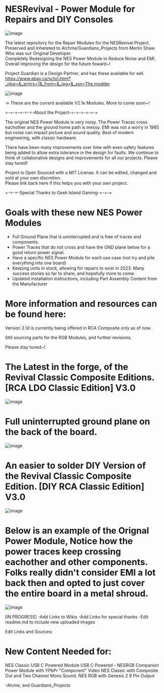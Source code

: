 # NESRevival - Power Module for Repairs and DIY Consoles

![image](https://raw.githubusercontent.com/Alchme/AtremisPower-NESRevival-Power-Module/main/ReadmeSources/NewestBanner1.png)

The latest repository for the Repair Modules for the NESRevival Project. Preserved and Inhereted to Alchme/Guardians_Projects from Merlin Shaw. Who was our Original Developer. <br>
Completely Redesigning the NES Power Module to Reduce Noise and EMI. Overall improving the design for the future foward~! <br>

Project Guardian is a Design Partner, and has these available for sell.  <br> https://www.ebay.ca/sch/i.html?_nkw=&_armrs=1&_from=&_ipg=&_ssn=The.modder <br>

![image](https://raw.githubusercontent.com/Alchme/AtremisPower-NESRevival-Power-Module/main/ReadmeSources/Newest%20Revision%20of%202.1d%20RCA%20Classic%20Acceptable.png)

-> These are the current available V2.1e Modules. More to come soon~!

=-=-=-=-=-=-About the Project-=-=-=-=-=-=

The original NES Power Module is very noisy.  The Power Traces cross eachother and the ground home path is messy.
EMI was not a worry in 1985 but noise can impact picture and sound quality. Best of modern engineering, with classic hardware.

There have been many improvements over time with even safety features being added to allow extra tolerance in the design for faults.
We continue to think of collaborative designs and improvements for all our projects. Please stay tuned!

Project is Open Sourced with a MIT License. It can be edited, changed and sold at your own discretion.  
Please link back here if this helps you with your own project.

=-=-=-Special Thanks to Geek Island Gaming-=-=-=

# Goals with these new NES Power Modules
- Full Ground Plane that is uninterrupted and is free of traces and components.
- Power Traces that do not cross and have the GND plane below for a good return power signal.
- Have a specific NES Power Module for each use case (not try and pile everything into one board)
- Keeping units in stock, allowing for repairs to exist in 2023. Many success stories so far to share, and hopefully more to come.
- Updated installation instructions, including Part Assembly Content from the Manufacturer

# More information and resources can be found here:
Version 2.1d is currently being offered in RCA Composite only as of now.

Still sourcing parts for the RGB Modules, and further revisions.

Please stay tuned~!

# The Latest in the forge, of the Revival Classic Composite Editions. [RCA LDO Classic Edition] V3.0
![image](https://raw.githubusercontent.com/Alchme/AtremisPower-NESRevival-Power-Module/main/ReadmeSources/Provided%20image%201.png)

# Full uninterrupted ground plane on the back of the board.
![image](https://raw.githubusercontent.com/Alchme/AtremisPower-NESRevival-Power-Module/main/ReadmeSources/Back%20Acceptable.png)

# An easier to solder DIY Version of the Revival Classic Composite Edition. [DIY RCA Classic Edition] V3.0

![image](https://raw.githubusercontent.com/Alchme/AtremisPower-NESRevival-Power-Module/main/ReadmeSources/Provided%20image%202.png)

# Below is an example of the Orignal Power Module, Notice how the power traces keep crossing eachother and other components. Folks really didn't consider EMI a lot back then and opted to just cover the entire board in a metal shroud.

![image](https://raw.githubusercontent.com/Alchme/AtremisPower-NESRevival-Power-Module/main/ReadmeSources/Older%20PSU%20Example%20Acceptable.png)


[IN PROGRESS]
-Add Links to Wikis
-Add Links for special thanks
-Edit readme.md to include new uploaded images


Edit Links and Sources:
# New Content Needed for:
 NES Classic USB C Powered Module
 USB C Powered - NESRGB Companion Power Module with YPbPr "Component" Video
 NES Classic with Composite Out and Two Channel Mono Sound.
 NES RGB with Genesis 2 9 Pin Output

-Alcme, and Guardians_Projects
